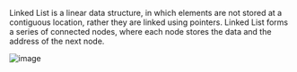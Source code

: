 Linked List is a linear data structure, in which elements are not stored at a contiguous location, rather they are linked using pointers. Linked List forms a series of connected nodes, where each node stores the data and the address of the next node.

![image](https://github.com/harshsrivastava05/dsa-codes/assets/130855160/c1e77c16-3ed1-4034-ac0f-2c09f0b4a156)
